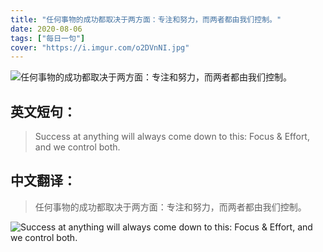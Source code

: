 ```yaml
---
title: "任何事物的成功都取决于两方面：专注和努力，而两者都由我们控制。"
date: 2020-08-06
tags: ["每日一句"]
cover: "https://i.imgur.com/o2DVnNI.jpg"
---
```


![任何事物的成功都取决于两方面：专注和努力，而两者都由我们控制。](https://i.imgur.com/nsPHLnT.jpg)

## 英文短句：
> Success at anything will always come down to this: Focus & Effort, and we control both.

<!--more-->

## 中文翻译：
> 任何事物的成功都取决于两方面：专注和努力，而两者都由我们控制。

![Success at anything will always come down to this: Focus & Effort, and we control both.](https://i.imgur.com/ZkWMmPi.jpg)

